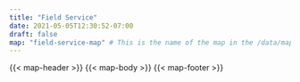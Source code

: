 ```yaml
---
title: "Field Service"
date: 2021-05-05T12:30:52-07:00
draft: false
map: "field-service-map" # This is the name of the map in the /data/maps folder...
---
```


<!-- Using shortcodes to build this map... -->

{{< map-header >}}
{{< map-body >}}
{{< map-footer >}}
